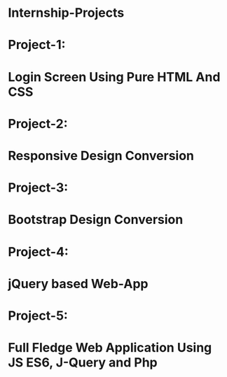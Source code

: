 # Internship-Projects

<h1>Project-1:<h1/> <p> Login Screen Using Pure HTML And CSS <p/>
  
<h1>Project-2:<h1/> <p> Responsive Design Conversion <p/>
  
<h1>Project-3:<h1/> <p> Bootstrap Design Conversion <p/>
  
<h1>Project-4:<h1/> <p> jQuery based Web-App <p/>
  
<h1>Project-5:<h1/> <p> Full Fledge Web Application Using JS ES6, J-Query and Php <p/>

 
  
